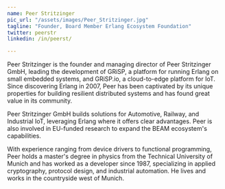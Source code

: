 ```yaml
---
name: Peer Stritzinger
pic_url: "/assets/images/Peer_Stritzinger.jpg"
tagline: "Founder, Board Member Erlang Ecosystem Foundation"
twitter: peerstr
linkedin: /in/peerst/

---
```

Peer Stritzinger is the founder and managing director of Peer Stritzinger GmbH, leading the development of GRiSP, a platform for running Erlang on small embedded systems, and GRiSP.io, a cloud-to-edge platform for IoT. Since discovering Erlang in 2007, Peer has been captivated by its unique properties for building resilient distributed systems and has found great value in its community.

Peer Stritzinger GmbH builds solutions for Automotive, Railway, and Industrial IoT, leveraging Erlang where it offers clear advantages. Peer is also involved in EU-funded research to expand the BEAM ecosystem's capabilities.

With experience ranging from device drivers to functional programming, Peer holds a master's degree in physics from the Technical University of Munich and has worked as a developer since 1987, specializing in applied cryptography, protocol design, and industrial automation. He lives and works in the countryside west of Munich.
